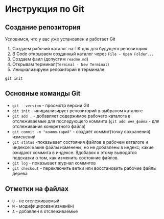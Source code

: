 # Инструкция по Git
## Создание репозитория
Условимся, что у вас уже установлен и работает Git
1. Создаем рабочий каталог на ПК для для будущего репозитория
2. В Code открываем созданный каталог через `File - Open Folder...`
3. Создаем фаил (допустим `readme.md`)
4. Открывам терминал(`Terminal - New Terminal`)
5. Инициализируем репозиторий в терминале:
```
git init
```
## Основные команды Git
* `git --version` - просмотр версии Git
* `git init` - инициализирует репозиторий в выбраном каталоге
* `git add .` - добавляет содержимое рабочего каталога в отслеживаемые для последующего коммита.(`git add имя_файла` - для отслеживания конкретного файла)
* `git commit -m "комментарий"` - создаёт коммит(точку сохранения) изменений
* `git status` -показывает состояния файлов в рабочем каталоге и индексе: какие файлы изменены, но не добавлены в индекс; какие ожидают коммита в индексе. Вдобавок к этому выводятся подсказки о том, как изменить состояние файлов.
* `git log` - показывает журнал коммитов
* `git checkout` - переключить ветки или восстановить рабочие файлы дерева

## Отметки на файлах
* `U` - не отслеживаемый
* `M` - модифицирован(изменён)
* `A` - добавлен в отслеживаемые
